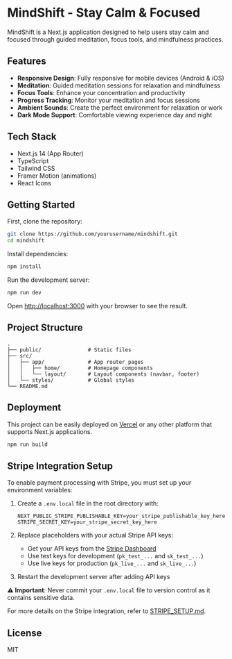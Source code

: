 # MindShift - Stay Calm & Focused

MindShift is a Next.js application designed to help users stay calm and focused through guided meditation, focus tools, and mindfulness practices.

## Features

- **Responsive Design**: Fully responsive for mobile devices (Android & iOS)
- **Meditation**: Guided meditation sessions for relaxation and mindfulness
- **Focus Tools**: Enhance your concentration and productivity
- **Progress Tracking**: Monitor your meditation and focus sessions
- **Ambient Sounds**: Create the perfect environment for relaxation or work
- **Dark Mode Support**: Comfortable viewing experience day and night

## Tech Stack

- Next.js 14 (App Router)
- TypeScript
- Tailwind CSS
- Framer Motion (animations)
- React Icons

## Getting Started

First, clone the repository:

```bash
git clone https://github.com/yourusername/mindshift.git
cd mindshift
```

Install dependencies:

```bash
npm install
```

Run the development server:

```bash
npm run dev
```

Open [http://localhost:3000](http://localhost:3000) with your browser to see the result.

## Project Structure

```
.
├── public/               # Static files
├── src/
│   ├── app/              # App router pages
│   │   ├── home/         # Homepage components
│   │   └── layout/       # Layout components (navbar, footer)
│   └── styles/           # Global styles
└── README.md
```

## Deployment

This project can be easily deployed on [Vercel](https://vercel.com/) or any other platform that supports Next.js applications.

```bash
npm run build
```

## Stripe Integration Setup

To enable payment processing with Stripe, you must set up your environment variables:

1. Create a `.env.local` file in the root directory with:
   ```
   NEXT_PUBLIC_STRIPE_PUBLISHABLE_KEY=your_stripe_publishable_key_here
   STRIPE_SECRET_KEY=your_stripe_secret_key_here
   ```

2. Replace placeholders with your actual Stripe API keys:
   - Get your API keys from the [Stripe Dashboard](https://dashboard.stripe.com/apikeys)
   - Use test keys for development (`pk_test_...` and `sk_test_...`)
   - Use live keys for production (`pk_live_...` and `sk_live_...`)

3. Restart the development server after adding API keys

**⚠️ Important**: Never commit your `.env.local` file to version control as it contains sensitive data.

For more details on the Stripe integration, refer to [STRIPE_SETUP.md](./STRIPE_SETUP.md).

## License

MIT
